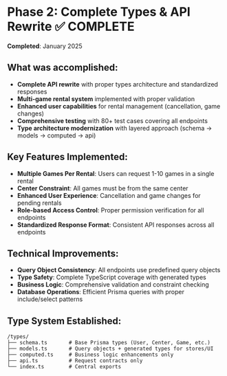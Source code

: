# Phase 2: Complete Types & API Rewrite ✅ COMPLETE
**Completed**: January 2025

## What was accomplished:
- **Complete API rewrite** with proper types architecture and standardized responses
- **Multi-game rental system** implemented with proper validation
- **Enhanced user capabilities** for rental management (cancellation, game changes)
- **Comprehensive testing** with 80+ test cases covering all endpoints
- **Type architecture modernization** with layered approach (schema → models → computed → api)

## Key Features Implemented:
- **Multiple Games Per Rental**: Users can request 1-10 games in a single rental
- **Center Constraint**: All games must be from the same center
- **Enhanced User Experience**: Cancellation and game changes for pending rentals
- **Role-based Access Control**: Proper permission verification for all endpoints
- **Standardized Response Format**: Consistent API responses across all endpoints

## Technical Improvements:
- **Query Object Consistency**: All endpoints use predefined query objects
- **Type Safety**: Complete TypeScript coverage with generated types
- **Business Logic**: Comprehensive validation and constraint checking
- **Database Operations**: Efficient Prisma queries with proper include/select patterns

## Type System Established:
```
/types/
├── schema.ts       # Base Prisma types (User, Center, Game, etc.)
├── models.ts       # Query objects + generated types for stores/UI  
├── computed.ts     # Business logic enhancements only
├── api.ts          # Request contracts only
└── index.ts        # Central exports
```